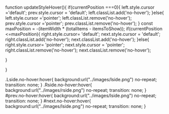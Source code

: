 function updateStyleHover(){
if(currentPosition ===0){
left.style.cursor ='default';
prev.style.cursor = 'default';
left.classList.add('no-hover');
}else{
left.style.cursor ='pointer';
left.classList.remove('no-hover');
prev.style.cursor ='pointer';
prev.classList.remove('no-hover');
}
const maxPosition = -(itemWidth * (totalItems - itemsToShow));
if(currentPosition <=maxPosition){
right.style.cursor= 'default';
next.style.cursor = 'default';
right.classList.add('no-hover');
next.classList.add('no-hover');
}else{
right.style.cursor= 'pointer';
next.style.cursor = 'pointer';
right.classList.remove('no-hover');
next.classList.remove('no-hover');

}

}



.Lside.no-hover:hover{
  background:url("../images/lside.png") no-repeat; 
  transition: none;
}
.Rside.no-hover:hover{
  background:url("../images/rside.png") no-repeat; 
  transition: none;
}
#prev.no-hover:hover{
  background:url("../images/lside.png") no-repeat; 
  transition: none;
}
#next.no-hover:hover{
  background:url("../images/lside.png") no-repeat; 
  transition: none;
}
